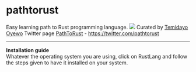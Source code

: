 # pathtorust
Easy learning path to Rust programming language.
<img src="https://www.rust-lang.org/static/images/rust-logo-blk.svg">
Curated by <a href="https://twitter.com/oyewodayo"> Temidayo Oyewo</a>
Twitter page <a href="https://twitter.com/pathtorust"> PathToRust</a> - https://twitter.com/pathtorust
<div>
<hr>
<strong>Installation guide</strong>
<br>
Whatever the operating system you are using, click on <a href="https://www.rust-lang.org/tools/install"></a> RustLang and follow the steps given to have it installed on your system.

</div>

